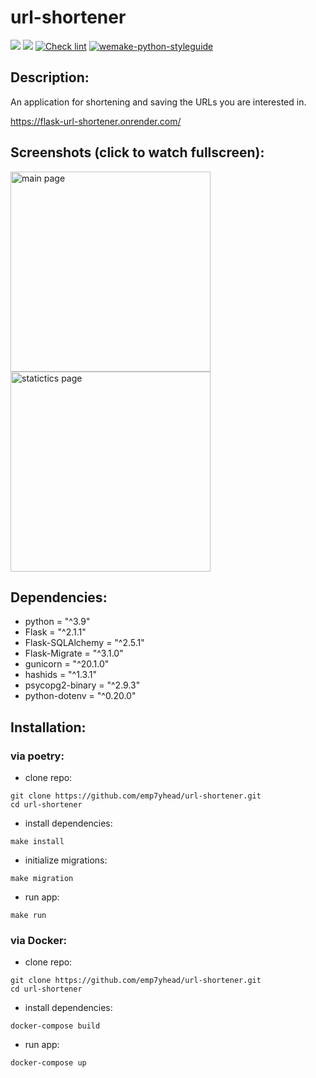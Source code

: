 # url-shortener
<a href="https://codeclimate.com/github/emp7yhead/url-shortener/maintainability"><img src="https://api.codeclimate.com/v1/badges/10815e33b70070f3ca07/maintainability" /></a>
<a href="https://codeclimate.com/github/emp7yhead/url-shortener/test_coverage"><img src="https://api.codeclimate.com/v1/badges/10815e33b70070f3ca07/test_coverage" /></a>
[![Check lint](https://github.com/emp7yhead/url-shortener/actions/workflows/check-lint.yml/badge.svg)](https://github.com/emp7yhead/url-shortener/actions/workflows/check-lint.yml)
[![wemake-python-styleguide](https://img.shields.io/badge/style-wemake-000000.svg)](https://github.com/wemake-services/wemake-python-styleguide)
## Description:
An application for shortening and saving the URLs you are interested in.

https://flask-url-shortener.onrender.com/

## Screenshots (click to watch fullscreen):
<a href="https://i.imgur.com/npUisy2.png"><img  src="https://i.imgur.com/npUisy2.png" alt="main page" width="320"></a>
<a href="https://i.imgur.com/G0e9L2m.png"><img  src="https://i.imgur.com/G0e9L2m.png" alt="statictics page" width="320"></a>

## Dependencies:

- python = "^3.9"
- Flask = "^2.1.1"
- Flask-SQLAlchemy = "^2.5.1"
- Flask-Migrate = "^3.1.0"
- gunicorn = "^20.1.0"
- hashids = "^1.3.1"
- psycopg2-binary = "^2.9.3"
- python-dotenv = "^0.20.0"

## Installation:
### via poetry:
- clone repo:
```
git clone https://github.com/emp7yhead/url-shortener.git
cd url-shortener
```
- install dependencies:
```
make install
```
- initialize migrations:
```
make migration
```
- run app:
```
make run
```

### via Docker:
- clone repo:
```
git clone https://github.com/emp7yhead/url-shortener.git
cd url-shortener
```
- install dependencies:
```
docker-compose build
```
- run app:
```
docker-compose up
```
